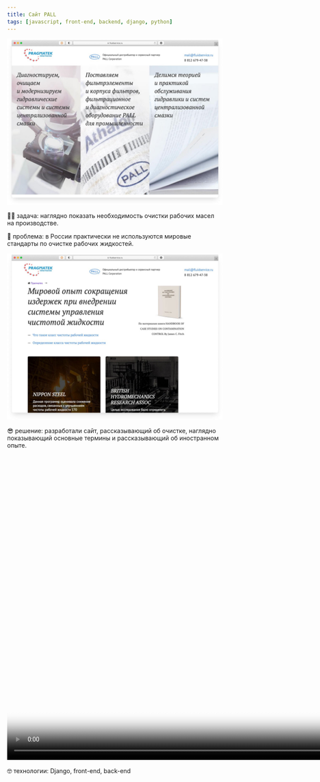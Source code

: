 ```yaml
---
title: Сайт PALL
tags: [javascript, front-end, backend, django, python]
---
```


![Сайт компании PALL](/img/posts/pall-1.jpg "Сайт компании PALL")

👨‍🏫 задача: наглядно показать необходимость очистки рабочих масел на производстве.

🤕 проблема: в России практически не используются мировые стандарты по очистке рабочих жидкостей.

![Сайт компании PALL](/img/posts/pall-2.jpg "Сайт компании PALL")

😎 решение: разработали сайт, рассказывающий об очистке, наглядно показывающий основные термины и рассказывающий об иностранном опыте.

<video width="1280" height="712" controls poster="/img/posts/pall-3.jpg" >
  <source src="/img/posts/pall.mp4" type="video/mp4">
  <source src="/img/posts/pall.webm" type="video/webm">
  Your browser does not support the video tag.
</video>

🤓 технологии: Django, front-end, back-end
